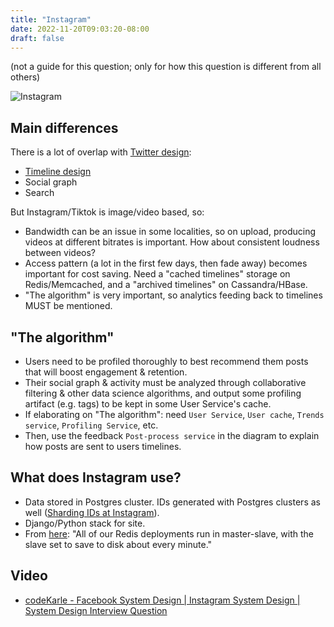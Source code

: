 ```yaml
---
title: "Instagram"
date: 2022-11-20T09:03:20-08:00
draft: false
---
```


(not a guide for this question; only for how this question is different from all others)

![Instagram](/iknowkungfoo/instagram/instagram-design.png)

## Main differences

There is a lot of overlap with [Twitter design](/iknowkungfoo/systemdesignquestions/twitter):

- [Timeline design](/iknowkungfoo/systemdesignquestions/newsfeed)
- Social graph
- Search

But Instagram/Tiktok is image/video based, so:

- Bandwidth can be an issue in some localities, so on upload, producing videos at different bitrates is important. How about consistent loudness between videos?
- Access pattern (a lot in the first few days, then fade away) becomes important for cost saving. Need a "cached timelines" storage on Redis/Memcached, and a "archived timelines" on Cassandra/HBase.
- "The algorithm" is very important, so analytics feeding back to timelines MUST be mentioned.

## "The algorithm"

- Users need to be profiled thoroughly to best recommend them posts that will boost engagement & retention.
- Their social graph & activity must be analyzed through collaborative filtering & other data science algorithms, and output some profiling artifact (e.g. tags) to be kept in some User Service's cache.
- If elaborating on "The algorithm": need `User Service`, `User cache`, `Trends service`, `Profiling Service`, etc.
- Then, use the feedback `Post-process service` in the diagram to explain how posts are sent to users timelines. 

## What does Instagram use?

- Data stored in Postgres cluster. IDs generated with Postgres clusters as well ([Sharding IDs at Instagram](https://instagram-engineering.com/sharding-ids-at-instagram-1cf5a71e5a5c)).
- Django/Python stack for site.
- From [here](https://medium.com/instagram-engineering/storing-hundreds-of-millions-of-simple-key-value-pairs-in-redis-1091ae80f74c): "All of our Redis deployments run in master-slave, with the slave set to save to disk about every minute."

## Video

- [codeKarle - Facebook System Design | Instagram System Design | System Design Interview Question](https://www.youtube.com/watch?v=9-hjBGxuiEs)
